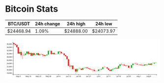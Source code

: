 # Bitcoin Stats

BTC/USDT|24h change|24h high|24h low|
|---|---|---|---|
|$24468.94|1.09%|$24888.00|$24073.97|

<img src="./chart.svg">
